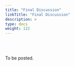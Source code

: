 ```yaml
---
title: "Final Discussion"
linkTitle: "Final Discussion"
description: >
type: docs
weight: 122
---
```


<br></br>

To be posted.




